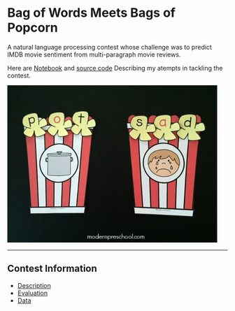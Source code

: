 # **Bag of Words Meets Bags of Popcorn**

A natural language processing contest whose challenge was to predict IMDB movie sentiment from multi-paragraph movie reviews.

Here are [Notebook](http://nbviewer.ipython.org/gist/tranlyvu/bc2ea679ba0a98ec26c5) and [source code](https://github.com/tranlyvu/kaggle/tree/master/Bag%20of%20Words%20Meets%20Bags%20of%20Popcorn/main) Describing my atempts in tackling the contest.

<img src="../img/popcorn.jpg" width="480" alt="Combined Image" />
	
---
Contest Information
---

*  [Description](https://www.kaggle.com/c/word2vec-nlp-tutorial)
*  [Evaluation](https://www.kaggle.com/c/word2vec-nlp-tutorial/details/evaluation) 
*  [Data](https://www.kaggle.com/c/word2vec-nlp-tutorial/data)
